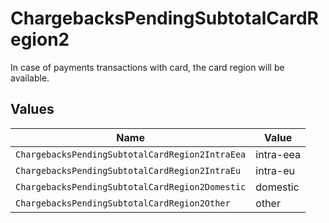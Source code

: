 # ChargebacksPendingSubtotalCardRegion2

In case of payments transactions with card, the card region will be available.


## Values

| Name                                            | Value                                           |
| ----------------------------------------------- | ----------------------------------------------- |
| `ChargebacksPendingSubtotalCardRegion2IntraEea` | intra-eea                                       |
| `ChargebacksPendingSubtotalCardRegion2IntraEu`  | intra-eu                                        |
| `ChargebacksPendingSubtotalCardRegion2Domestic` | domestic                                        |
| `ChargebacksPendingSubtotalCardRegion2Other`    | other                                           |